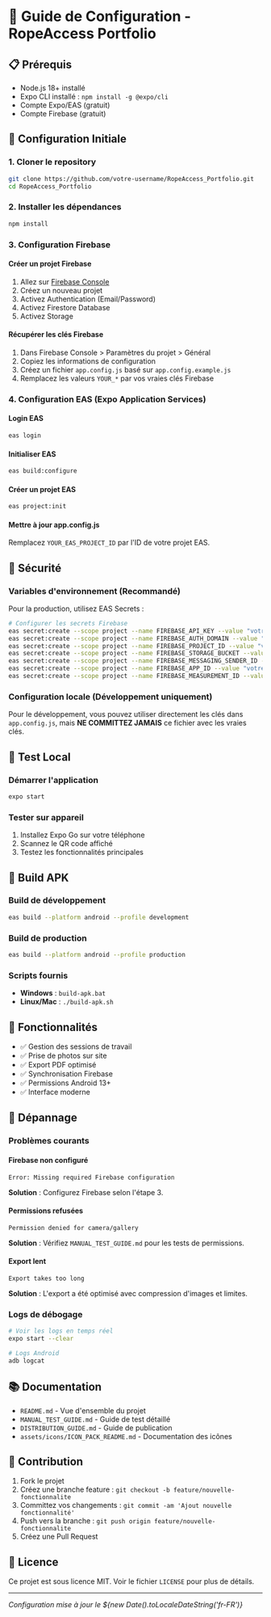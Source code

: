 # 🚀 Guide de Configuration - RopeAccess Portfolio

## 📋 Prérequis

- Node.js 18+ installé
- Expo CLI installé : `npm install -g @expo/cli`
- Compte Expo/EAS (gratuit)
- Compte Firebase (gratuit)

## 🔧 Configuration Initiale

### 1. Cloner le repository
```bash
git clone https://github.com/votre-username/RopeAccess_Portfolio.git
cd RopeAccess_Portfolio
```

### 2. Installer les dépendances
```bash
npm install
```

### 3. Configuration Firebase

#### Créer un projet Firebase
1. Allez sur [Firebase Console](https://console.firebase.google.com/)
2. Créez un nouveau projet
3. Activez Authentication (Email/Password)
4. Activez Firestore Database
5. Activez Storage

#### Récupérer les clés Firebase
1. Dans Firebase Console > Paramètres du projet > Général
2. Copiez les informations de configuration
3. Créez un fichier `app.config.js` basé sur `app.config.example.js`
4. Remplacez les valeurs `YOUR_*` par vos vraies clés Firebase

### 4. Configuration EAS (Expo Application Services)

#### Login EAS
```bash
eas login
```

#### Initialiser EAS
```bash
eas build:configure
```

#### Créer un projet EAS
```bash
eas project:init
```

#### Mettre à jour app.config.js
Remplacez `YOUR_EAS_PROJECT_ID` par l'ID de votre projet EAS.

## 🔐 Sécurité

### Variables d'environnement (Recommandé)
Pour la production, utilisez EAS Secrets :

```bash
# Configurer les secrets Firebase
eas secret:create --scope project --name FIREBASE_API_KEY --value "votre-api-key"
eas secret:create --scope project --name FIREBASE_AUTH_DOMAIN --value "votre-projet.firebaseapp.com"
eas secret:create --scope project --name FIREBASE_PROJECT_ID --value "votre-project-id"
eas secret:create --scope project --name FIREBASE_STORAGE_BUCKET --value "votre-projet.firebasestorage.app"
eas secret:create --scope project --name FIREBASE_MESSAGING_SENDER_ID --value "votre-sender-id"
eas secret:create --scope project --name FIREBASE_APP_ID --value "votre-app-id"
eas secret:create --scope project --name FIREBASE_MEASUREMENT_ID --value "votre-measurement-id"
```

### Configuration locale (Développement uniquement)
Pour le développement, vous pouvez utiliser directement les clés dans `app.config.js`, mais **NE COMMITTEZ JAMAIS** ce fichier avec les vraies clés.

## 🧪 Test Local

### Démarrer l'application
```bash
expo start
```

### Tester sur appareil
1. Installez Expo Go sur votre téléphone
2. Scannez le QR code affiché
3. Testez les fonctionnalités principales

## 📱 Build APK

### Build de développement
```bash
eas build --platform android --profile development
```

### Build de production
```bash
eas build --platform android --profile production
```

### Scripts fournis
- **Windows** : `build-apk.bat`
- **Linux/Mac** : `./build-apk.sh`

## 🎯 Fonctionnalités

- ✅ Gestion des sessions de travail
- ✅ Prise de photos sur site
- ✅ Export PDF optimisé
- ✅ Synchronisation Firebase
- ✅ Permissions Android 13+
- ✅ Interface moderne

## 🐛 Dépannage

### Problèmes courants

#### Firebase non configuré
```
Error: Missing required Firebase configuration
```
**Solution** : Configurez Firebase selon l'étape 3.

#### Permissions refusées
```
Permission denied for camera/gallery
```
**Solution** : Vérifiez `MANUAL_TEST_GUIDE.md` pour les tests de permissions.

#### Export lent
```
Export takes too long
```
**Solution** : L'export a été optimisé avec compression d'images et limites.

### Logs de débogage
```bash
# Voir les logs en temps réel
expo start --clear

# Logs Android
adb logcat
```

## 📚 Documentation

- `README.md` - Vue d'ensemble du projet
- `MANUAL_TEST_GUIDE.md` - Guide de test détaillé
- `DISTRIBUTION_GUIDE.md` - Guide de publication
- `assets/icons/ICON_PACK_README.md` - Documentation des icônes

## 🤝 Contribution

1. Fork le projet
2. Créez une branche feature : `git checkout -b feature/nouvelle-fonctionnalite`
3. Committez vos changements : `git commit -am 'Ajout nouvelle fonctionnalité'`
4. Push vers la branche : `git push origin feature/nouvelle-fonctionnalite`
5. Créez une Pull Request

## 📄 Licence

Ce projet est sous licence MIT. Voir le fichier `LICENSE` pour plus de détails.

---

*Configuration mise à jour le ${new Date().toLocaleDateString('fr-FR')}*
